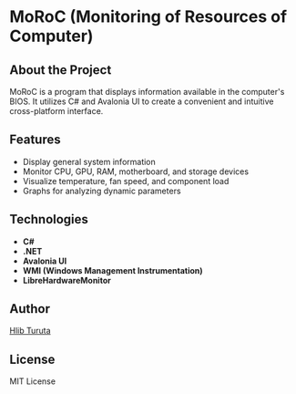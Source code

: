 # MoRoC (Monitoring of Resources of Computer)

## About the Project

MoRoC is a program that displays information available in the computer's BIOS. It utilizes C# and Avalonia UI to create a convenient and intuitive cross-platform interface.

## Features

- Display general system information
- Monitor CPU, GPU, RAM, motherboard, and storage devices
- Visualize temperature, fan speed, and component load
- Graphs for analyzing dynamic parameters

## Technologies

- **C#**
- **.NET**
- **Avalonia UI**
- **WMI (Windows Management Instrumentation)**
- **LibreHardwareMonitor**

## Author

[Hlib Turuta](https://github.com/Arnaghad)

## License

MIT License

